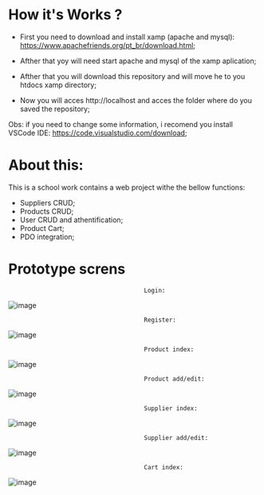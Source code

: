 # How it's Works ?

 - First you need to download and install xamp (apache and mysql): https://www.apachefriends.org/pt_br/download.html;

 - Afther that yoy will need start apache and mysql of the xamp aplication;
 
 - Afther that you will download this repository and will move he to you htdocs xamp directory;
 
 - Now you will acces http://localhost and acces the folder where do you saved the repository;

Obs: if you need to change some information, i recomend you install VSCode IDE: https://code.visualstudio.com/download;

# About this:

This is a school work contains a web project withe the bellow functions:
 - Suppliers CRUD;
 - Products CRUD;
 - User CRUD and athentification;
 - Product Cart;
 - PDO integration;

# Prototype screns

                                          Login:

![image](https://github.com/Gabriel-CB/Trabalho2BimestreTrabs/assets/118936718/5e563be6-04ff-428a-9bcd-e76f43eef93e)

                                          Register:
                                          
![image](https://github.com/Gabriel-CB/Trabalho2BimestreTrabs/assets/118936718/4ffb259d-684b-47a1-ae16-196f1918e1f9)

                                          Product index:
                                          
![image](https://github.com/Gabriel-CB/Trabalho2BimestreTrabs/assets/118936718/bb593a03-7369-42e6-9458-e8f70ce9ba5c)


                                          Product add/edit:
                                          
![image](https://github.com/Gabriel-CB/Trabalho2BimestreTrabs/assets/118936718/45f97062-ebd9-4379-b30c-4a4caba7b56c)

                                          Supplier index:
                                          
![image](https://github.com/Gabriel-CB/Trabalho2BimestreTrabs/assets/118936718/339e219b-216e-404d-937a-083fded9ead8)

                                          Supplier add/edit:
                                          
![image](https://github.com/Gabriel-CB/Trabalho2BimestreTrabs/assets/118936718/63d6c563-fc0c-4616-afc6-a33420ab1838)

                                          Cart index:
                                          
![image](https://github.com/Gabriel-CB/Trabalho2BimestreTrabs/assets/118936718/b39aa5a4-a1f0-4459-8134-4bdf5dcde900)
